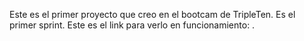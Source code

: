 Este es el primer proyecto que creo en el bootcam de TripleTen.
Es el primer sprint.
Este es el link para verlo en funcionamiento: .

